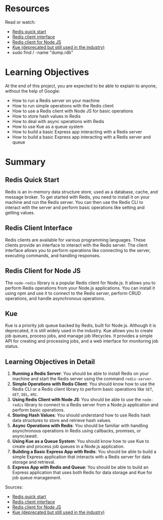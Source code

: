 # Resources

Read or watch:

- [Redis quick start](https://redis.io/topics/quickstart)
- [Redis client interface](https://redis.io/topics/clients)
- [Redis client for Node JS](https://github.com/NodeRedis/node-redis)
- [Kue (deprecated but still used in the industry)](https://github.com/Automattic/kue)
- sudo find / -name "dump.rdb"

# Learning Objectives

At the end of this project, you are expected to be able to explain to anyone, without the help of Google:

- How to run a Redis server on your machine
- How to run simple operations with the Redis client
- How to use a Redis client with Node JS for basic operations
- How to store hash values in Redis
- How to deal with async operations with Redis
- How to use Kue as a queue system
- How to build a basic Express app interacting with a Redis server
- How to build a basic Express app interacting with a Redis server and queue

# Summary

## Redis Quick Start

Redis is an in-memory data structure store, used as a database, cache, and message broker. To get started with Redis, you need to install it on your machine and run the Redis server. You can then use the Redis CLI to interact with the server and perform basic operations like setting and getting values.

## Redis Client Interface

Redis clients are available for various programming languages. These clients provide an interface to interact with the Redis server. The client interface allows you to perform operations like connecting to the server, executing commands, and handling responses.

## Redis Client for Node JS

The `node-redis` library is a popular Redis client for Node.js. It allows you to perform Redis operations from your Node.js applications. You can install it using npm and use it to connect to the Redis server, perform CRUD operations, and handle asynchronous operations.

## Kue

Kue is a priority job queue backed by Redis, built for Node.js. Although it is deprecated, it is still widely used in the industry. Kue allows you to create job queues, process jobs, and manage job lifecycles. It provides a simple API for creating and processing jobs, and a web interface for monitoring job status.

## Learning Objectives in Detail

1. **Running a Redis Server**: You should be able to install Redis on your machine and start the Redis server using the command `redis-server`.
2. **Simple Operations with Redis Client**: You should know how to use the Redis CLI or a Redis client library to perform basic operations like `SET`, `GET`, `DEL`, etc.
3. **Using Redis Client with Node JS**: You should be able to use the `node-redis` library to connect to a Redis server from a Node.js application and perform basic operations.
4. **Storing Hash Values**: You should understand how to use Redis hash data structures to store and retrieve hash values.
5. **Async Operations with Redis**: You should be familiar with handling asynchronous operations in Redis using callbacks, promises, or async/await.
6. **Using Kue as a Queue System**: You should know how to use Kue to create and process job queues in a Node.js application.
7. **Building a Basic Express App with Redis**: You should be able to build a simple Express application that interacts with a Redis server for data storage and retrieval.
8. **Express App with Redis and Queue**: You should be able to build an Express application that uses both Redis for data storage and Kue for job queue management.

Sources:

- [Redis quick start](https://redis.io/topics/quickstart)
- [Redis client interface](https://redis.io/topics/clients)
- [Redis client for Node JS](https://github.com/NodeRedis/node-redis)
- [Kue (deprecated but still used in the industry)](https://github.com/Automattic/kue)
